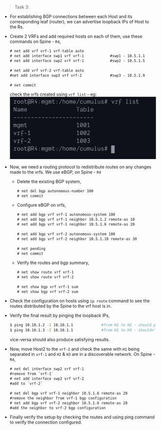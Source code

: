>Task 3:

* For establishing BGP connections between each Host and its corresponding leaf (router), we can advertise loopback IPs of Host to the Rs.

* Create 2 VRFs and add required hosts on each of them, use these commands on Spine - `R4`,
    ```nclu
    # net add vrf vrf-1 vrf-table auto
    # net add interface swp1 vrf vrf-1            #swp1 - 10.5.1.1
    # net add interface swp2 vrf vrf-1            #swp2 - 10.5.1.5

    # net add vrf vrf-2 vrf-table auto
    #net add interface swp3 vrf vrf-2             #swp3 - 10.5.1.9

    # net commit
    ```
    check the vrfs created using `vrf list` - eg:
    ![output - vrf list](https://github.com/alwaysiamkk/Internship/blob/main/Week%2010%20%26%2011/t3.1.vrf%20list.png)

* Now, we need a routing protocol to redistribute routes on any changes made to the vrfs. We use eBGP, on Spine - `R4`

    * Delete the existing BGP system,
        ```nclu
        # net del bgp autonomous-number 100
        # net commit
        ```

    * Configure eBGP on vrfs,
        ```nclu    
        # net add bgp vrf vrf-1 autonomous-system 100
        # net add bgp vrf vrf-1 neighbor 10.5.1.2 remote-as 10
        # net add bgp vrf vrf-1 neighbor 10.5.1.6 remote-as 20

        # net add bgp vrf vrf-2 autonomous-system 100
        # net add bgp vrf vrf-2 neighbor 10.5.1.10 remote-as 30

        # net pending
        # net commit
        ```
    * Verify the routes and bgp summary,
        ```nclu
        # net show route vrf vrf-1
        # net show route vrf vrf-2

        # net show bgp vrf vrf-1 sum
        # net show bgp vrf vrf-2 sum
        ```

* Check the configuration on hosts using `ip route` command to see the routes distributed by the Spine to the vrf host is in.

* Verify the final result by pinging the loopback IPs,
    ```bash
    $ ping 10.10.1.2 -I 10.10.1.1             #from H1 to H2 - should ping
    $ ping 10.10.1.3 -I 10.10.1.1             #from H1 to H3 - shouldn't ping
    ```
    vice-versa should also produce satisfying results.

* Now, move Host2 to the `vrf-2` and check the same with `H1` being separated in `vrf-1` and `H2` & `H3` are in a discoverable network. On Spine - `R4`,
    ```nclu
    # net del interface swp2 vrf vrf-1                                #remove from `vrf-1`
    # net add interface swp2 vrf vrf-2                                #add to `vrf-2`

    # net del bgp vrf vrf-1 neighbor 10.5.1.6 remote-as 20            #remove the neighbor from vrf-1 bgp configuration
    # net add bgp vrf vrf-2 neighbor 10.5.1.6 remote-as 20            #add the neighbor to vrf-2 bgp configuration
    ```

* Finally verify the setup by checking the routes and using ping command to verify the connection configured.
